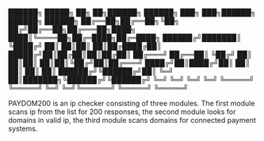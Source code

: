 ██████╗  █████╗ ██╗   ██╗██████╗  ██████╗ ███╗   ███╗██████╗  ██████╗  ██████╗ 
██╔══██╗██╔══██╗╚██╗ ██╔╝██╔══██╗██╔═══██╗████╗ ████║╚════██╗██╔═████╗██╔═████╗
██████╔╝███████║ ╚████╔╝ ██║  ██║██║   ██║██╔████╔██║ █████╔╝██║██╔██║██║██╔██║
██╔═══╝ ██╔══██║  ╚██╔╝  ██║  ██║██║   ██║██║╚██╔╝██║██╔═══╝ ████╔╝██║████╔╝██║
██║     ██║  ██║   ██║   ██████╔╝╚██████╔╝██║ ╚═╝ ██║███████╗╚██████╔╝╚██████╔╝
╚═╝     ╚═╝  ╚═╝   ╚═╝   ╚═════╝  ╚═════╝ ╚═╝     ╚═╝╚══════╝ ╚═════╝  ╚═════╝

PAYDOM200 is an ip checker consisting of three modules. The first module scans ip from the list for 200 responses, the second module looks for domains in valid ip, the third module scans domains for connected payment systems.
